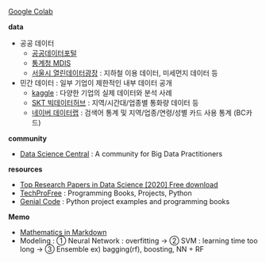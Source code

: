 [Google Colab](https://colab.research.google.com/notebooks/welcome.ipynb?hl=ko)

<b>data</b>
- 공공 데이터
  - [공공데이터포털](data.go.kr)
  - [통계청 MDIS](mdis.kostat.go.kr)
  - [서울시 열린데이터광장](data.seoul.go.kr) : 지하철 이용 데이터, 미세먼지 데이터 등
- 민간 데이터 : 일부 기업이 제한적인 내부 데이터 공개
  - [kaggle](kaggle.com) : 다양한 기업의 실제 데이터와 분석 사례
  - [SKT 빅데이터허브](bigdatahub.co.kr) : 지역/시간대/업종별 통화량 데이터 등
  - [네이버 데이터랩](datalab.naver.com) : 검색어 통계 및 지역/업종/연령/성별 카드 사용 통계 (BC카드)

<b>community</b>
- [Data Science Central](https://www.datasciencecentral.com/) : A community for Big Data Practitioners

<b>resources</b>
- [Top Research Papers in Data Science [2020] Free download](https://roboticsbiz.com/top-research-papers-in-data-science-2020-free-download)
- [TechProFree](https://www.techprofree.com/) : Programming Books, Projects, Python
- [Genial Code](https://genial-code.com/) : Python project examples and programming books

<b>Memo</b>
- [Mathematics in Markdown](https://rpruim.github.io/s341/S19/from-class/MathinRmd.html)
- Modeling : ① Neural Network : overfitting -> ② SVM : learning time too long -> ③ Ensemble ex) bagging(rf), boosting, NN + RF

